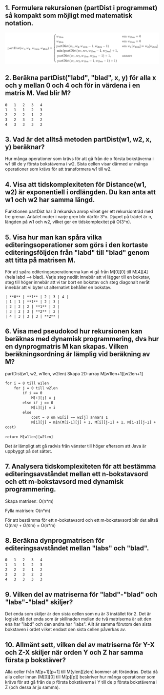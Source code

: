 ## 1. Formulera rekursionen (partDist i programmet) så kompakt som möjligt med matematisk notation.
![Text](./Screenshot%202023-09-20%20at%2023.29.11.png)

## 2. Beräkna partDist("labd", "blad", x, y) för alla x och y mellan 0 och 4 och för in värdena i en matris M. Vad blir M?
```
0	1	2	3	4
1	1	1	2	3
2	2	2	1	2
3	2	3	2	2
4	3	3	3	2
```

## 3. Vad är det alltså metoden partDist(w1, w2, x, y) beräknar?
Hur många operationer som krävs för att gå från de x första bokstäverna i w1 till de y första bokstäverna i w2. Sista cellen visar därmed ur många operationer som krävs för att transformera w1 till w2.

## 4. Visa att tidskomplexiteten för Distance(w1, w2) är exponentiell i ordlängden. Du kan anta att w1 och w2 har samma längd.
Funktionen partDist har 3 rekursiva anrop vilket ger ett rekursionträd med tre grenar. Antalet noder i varje gren blir därför 3^x. Djupet på trädet är n, längden på w1 och w2, vilket ger en tidskomplexitet på O(3^n). 

## 5. Visa hur man kan spåra vilka editeringsoperationer som görs i den kortaste editeringsföljden från "labd" till "blad" genom att titta på matrisen M. 
För att spåra editeringsoperationerna kan vi gå från M[0][0] till M[4][4] (hela labd --> blad). Varje steg nedåt innebär att vi lägger till en bokstav, steg till höger innebär att vi tar bort en bokstav och steg diagonalt neråt innebär att vi byter ut alternativt behåller en bokstav. 

```
| **0** | **1** | 2 | 3 | 4 |
| 1 | 1 | **1** | 2 | 3 |
| 2 | 2 | 2 | **1** | 2 |
| 3 | 2 | 3 | **2** | 2 |
| 4 | 3 | 3 | 3 | **2** |
```

## 6. Visa med pseudokod hur rekursionen kan beräknas med dynamisk programmering, dvs hur en dynprogmatris M kan skapas. Vilken beräkningsordning är lämplig vid beräkning av M?
partDist(w1, w2, w1len, w2len)
    Skapa 2D-array M[w1len+1][w2len+1]

    for i = 0 till w1len
        for j = 0 till w2len
            if i == 0
                M[i][j] = j
            else if j == 0
                M[i][j] = i
            else
                cost = 0 om w1[i] == w2[j] annars 1
                M[i][j] = min(M[i-1][j] + 1, M[i][j-1] + 1, M[i-1][j-1] + cost)

    return M[w1len][w2len]


Det är lämpligt att gå radvis från vänster till höger eftersom att Java är uppbyggt på det sättet.

## 7. Analysera tidskomplexiteten för att bestämma editeringsavståndet mellan ett n-bokstavsord och ett m-bokstavsord med dynamisk programmering.

Skapa matrisen: O(n*m)

Fylla matrisen: O(n*m)

För att bestämma för ett n-bokstavsord och ett m-bokstavsord blir det alltså O(n*m) + O(n*m) = O(n*m)


## 8. Beräkna dynprogmatrisen för editeringsavståndet mellan "labs" och "blad".
```
0	1	2	3	4
1	1	1	2	3
2	2	2	1	2
3	2	3	2	2
4	3	3	3	3
```

## 9. Vilken del av matriserna för "labd"-"blad" och "labs"-"blad" skiljer?
Det enda som skiljer är den sista cellen som nu är 3 instället för 2. Det är logiskt då det enda som är skillnaden mellan de två matriserna är att den ena har "labd" och den andra har "labs". Allt är samma förutom den sista bokstaven i ordet vilket endast den sista cellen påverkas av.

## 10. Allmänt sett, vilken del av matriserna för Y-X och Z-X skiljer när orden Y och Z har samma första p bokstäver?
Alla celler från M[p+1][p+1] till M[ylen][zlen] kommer att förändras. Detta då alla celler innan (M[0][0] till M[p][p]) beskriver hur många operationer som krävs för att gå från de p första bokstäverna i Y till de p första bokstäverna i Z (och dessa är ju samma).


